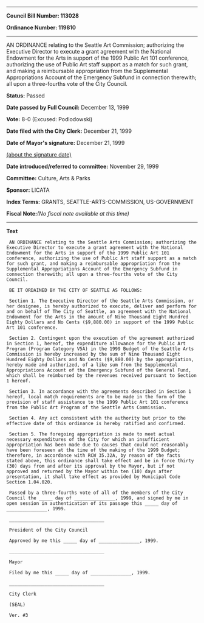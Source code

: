 

********

**Council Bill Number: 113028**
   
**Ordinance Number: 119810**
********

 AN ORDINANCE relating to the Seattle Art Commission; authorizing the Executive Director to execute a grant agreement with the National Endowment for the Arts in support of the 1999 Public Art 101 conference, authorizing the use of Public Art staff support as a match for such grant, and making a reimbursable appropriation from the Supplemental Appropriations Account of the Emergency Subfund in connection therewith; all upon a three-fourths vote of the City Council.

**Status:** Passed
   
**Date passed by Full Council:** December 13, 1999
   
**Vote:** 8-0 (Excused: Podlodowski)
   
**Date filed with the City Clerk:** December 21, 1999
   
**Date of Mayor's signature:** December 21, 1999
   
[(about the signature date)](/~public/approvaldate.htm)
   
   
   
**Date introduced/referred to committee:** November 29, 1999
   
**Committee:** Culture, Arts & Parks
   
**Sponsor:** LICATA
   
   
**Index Terms:** GRANTS, SEATTLE-ARTS-COMMISSION, US-GOVERNMENT

**Fiscal Note:**_(No fiscal note available at this time)_

********

**Text**
   
```
 AN ORDINANCE relating to the Seattle Arts Commission; authorizing the Executive Director to execute a grant agreement with the National Endowment for the Arts in support of the 1999 Public Art 101 conference, authorizing the use of Public Art staff support as a match for such grant, and making a reimbursable appropriation from the Supplemental Appropriations Account of the Emergency Subfund in connection therewith; all upon a three-fourths vote of the City Council.

 BE IT ORDAINED BY THE CITY OF SEATTLE AS FOLLOWS:

 Section 1. The Executive Director of the Seattle Arts Commission, or her designee, is hereby authorized to execute, deliver and perform for and on behalf of The City of Seattle, an agreement with the National Endowment for the Arts in the amount of Nine Thousand Eight Hundred Eighty Dollars and No Cents ($9,880.00) in support of the 1999 Public Art 101 conference.

 Section 2. Contingent upon the execution of the agreement authorized in Section 1, hereof, the expenditure allowance for the Public Art Program (Program Category V5A) in the 1999 Budget of the Seattle Arts Commission is hereby increased by the sum of Nine Thousand Eight Hundred Eighty Dollars and No Cents ($9,880.00) by the appropriation, hereby made and authorized, of a like sum from the Supplemental Appropriations Account of the Emergency Subfund of the General Fund, which shall be reimbursed by the revenues received pursuant to Section 1 hereof.

 Section 3. In accordance with the agreements described in Section 1 hereof, local match requirements are to be made in the form of the provision of staff assistance to the 1999 Public Art 101 conference from the Public Art Program of the Seattle Arts Commission.

 Section 4. Any act consistent with the authority but prior to the effective date of this ordinance is hereby ratified and confirmed.

 Section 5. The foregoing appropriation is made to meet actual necessary expenditures of the City for which an insufficient appropriation has been made due to causes that could not reasonably have been foreseen at the time of the making of the 1999 Budget; therefore, in accordance with RCW 35.32A, by reason of the facts stated above, this ordinance shall take effect and be in force thirty (30) days from and after its approval by the Mayor, but if not approved and returned by the Mayor within ten (10) days after presentation, it shall take effect as provided by Municipal Code Section 1.04.020.

 Passed by a three-fourths vote of all of the members of the City Council the _____ day of _______________, 1999, and signed by me in open session in authentication of its passage this _____ day of _______________, 1999.

 ___________________________________

 President of the City Council

 Approved by me this _____ day of _______________, 1999.

 ___________________________________

 Mayor

 Filed by me this _____ day of _______________, 1999.

 ___________________________________

 City Clerk

 (SEAL)

 Ver. #3

```
